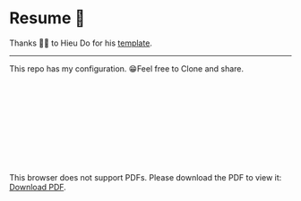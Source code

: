 # Resume 🧾

Thanks 🙏🏻 to Hieu Do for his [template](https://www.overleaf.com/latex/templates/yet-another-resume-template/gdxwyyqhspsf).

---

This repo has my configuration. 😁Feel free to Clone and share.

<object data="./Kushagra_Mehta_resume.pdf" type="application/pdf" width="700px" height="700px">
    <embed src="./Kushagra_Mehta_resume.pdf">
        <p>This browser does not support PDFs. Please download the PDF to view it: <a href="./Kushagra_Mehta_resume.pdf">Download PDF</a>.</p>
    </embed>
</object>
